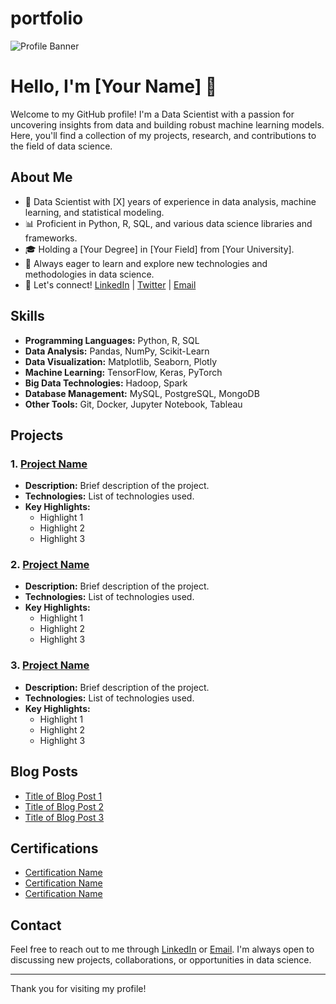 # portfolio
![Profile Banner](https://yourimageurl.com/banner.png)

# Hello, I'm [Your Name] 👋

Welcome to my GitHub profile! I'm a Data Scientist with a passion for uncovering insights from data and building robust machine learning models. Here, you'll find a collection of my projects, research, and contributions to the field of data science.

## About Me

- 🌟 Data Scientist with [X] years of experience in data analysis, machine learning, and statistical modeling.
- 📊 Proficient in Python, R, SQL, and various data science libraries and frameworks.
- 🎓 Holding a [Your Degree] in [Your Field] from [Your University].
- 🧠 Always eager to learn and explore new technologies and methodologies in data science.
- 💬 Let's connect! [LinkedIn](https://linkedin.com/in/yourprofile) | [Twitter](https://twitter.com/yourprofile) | [Email](mailto:youremail@example.com)

## Skills

- **Programming Languages:** Python, R, SQL
- **Data Analysis:** Pandas, NumPy, Scikit-Learn
- **Data Visualization:** Matplotlib, Seaborn, Plotly
- **Machine Learning:** TensorFlow, Keras, PyTorch
- **Big Data Technologies:** Hadoop, Spark
- **Database Management:** MySQL, PostgreSQL, MongoDB
- **Other Tools:** Git, Docker, Jupyter Notebook, Tableau

## Projects

### 1. [Project Name](https://github.com/yourusername/project-name)
- **Description:** Brief description of the project.
- **Technologies:** List of technologies used.
- **Key Highlights:** 
  - Highlight 1
  - Highlight 2
  - Highlight 3

### 2. [Project Name](https://github.com/yourusername/project-name)
- **Description:** Brief description of the project.
- **Technologies:** List of technologies used.
- **Key Highlights:** 
  - Highlight 1
  - Highlight 2
  - Highlight 3

### 3. [Project Name](https://github.com/yourusername/project-name)
- **Description:** Brief description of the project.
- **Technologies:** List of technologies used.
- **Key Highlights:** 
  - Highlight 1
  - Highlight 2
  - Highlight 3

## Blog Posts

- [Title of Blog Post 1](https://yourblogurl.com/blog-post-1)
- [Title of Blog Post 2](https://yourblogurl.com/blog-post-2)
- [Title of Blog Post 3](https://yourblogurl.com/blog-post-3)

## Certifications

- [Certification Name](https://www.credential.net/your-certification-url)
- [Certification Name](https://www.credential.net/your-certification-url)
- [Certification Name](https://www.credential.net/your-certification-url)

## Contact

Feel free to reach out to me through [LinkedIn](https://linkedin.com/in/yourprofile) or [Email](mailto:youremail@example.com). I'm always open to discussing new projects, collaborations, or opportunities in data science.

---

Thank you for visiting my profile!

